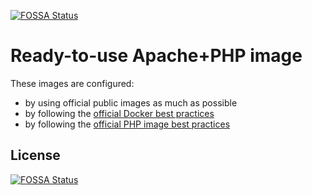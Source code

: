 [![FOSSA Status](https://app.fossa.com/api/projects/git%2Bgithub.com%2Fdemartis%2Fdocker-php-apache.svg?type=shield)](https://app.fossa.com/projects/git%2Bgithub.com%2Fdemartis%2Fdocker-php-apache?ref=badge_shield)

Ready-to-use Apache+PHP image
=============================

These images are configured:
- by using official public images as much as possible 
- by following the [official Docker best practices](https://docs.docker.com/develop/develop-images/dockerfile_best-practices/)
- by following the [official PHP image best practices](https://hub.docker.com/_/php)

## License
[![FOSSA Status](https://app.fossa.com/api/projects/git%2Bgithub.com%2Fdemartis%2Fdocker-php-apache.svg?type=large)](https://app.fossa.com/projects/git%2Bgithub.com%2Fdemartis%2Fdocker-php-apache?ref=badge_large)